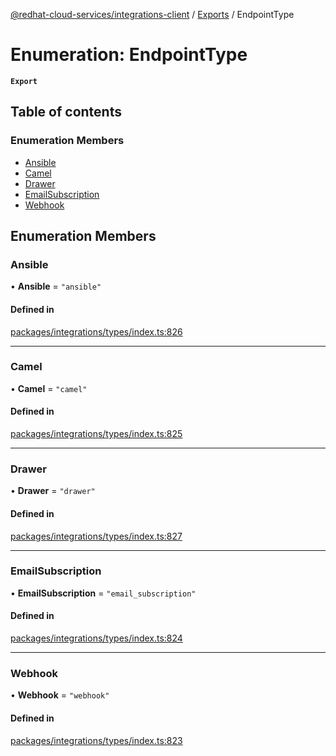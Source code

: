 [@redhat-cloud-services/integrations-client](../README.md) / [Exports](../modules.md) / EndpointType

# Enumeration: EndpointType

**`Export`**

## Table of contents

### Enumeration Members

- [Ansible](EndpointType.md#ansible)
- [Camel](EndpointType.md#camel)
- [Drawer](EndpointType.md#drawer)
- [EmailSubscription](EndpointType.md#emailsubscription)
- [Webhook](EndpointType.md#webhook)

## Enumeration Members

### Ansible

• **Ansible** = ``"ansible"``

#### Defined in

[packages/integrations/types/index.ts:826](https://github.com/RedHatInsights/javascript-clients/blob/main/packages/integrations/types/index.ts#L826)

___

### Camel

• **Camel** = ``"camel"``

#### Defined in

[packages/integrations/types/index.ts:825](https://github.com/RedHatInsights/javascript-clients/blob/main/packages/integrations/types/index.ts#L825)

___

### Drawer

• **Drawer** = ``"drawer"``

#### Defined in

[packages/integrations/types/index.ts:827](https://github.com/RedHatInsights/javascript-clients/blob/main/packages/integrations/types/index.ts#L827)

___

### EmailSubscription

• **EmailSubscription** = ``"email_subscription"``

#### Defined in

[packages/integrations/types/index.ts:824](https://github.com/RedHatInsights/javascript-clients/blob/main/packages/integrations/types/index.ts#L824)

___

### Webhook

• **Webhook** = ``"webhook"``

#### Defined in

[packages/integrations/types/index.ts:823](https://github.com/RedHatInsights/javascript-clients/blob/main/packages/integrations/types/index.ts#L823)
